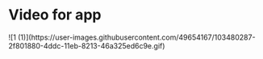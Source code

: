 

<h1> Video for app </h1>
![1 (1)](https://user-images.githubusercontent.com/49654167/103480287-2f801880-4ddc-11eb-8213-46a325ed6c9e.gif)
